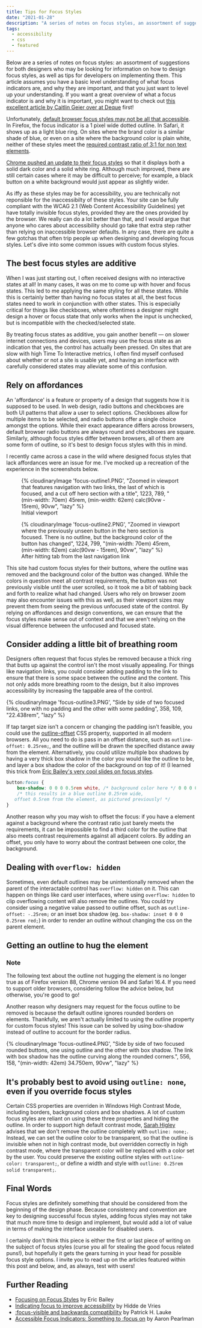 ```yaml
---
title: Tips for Focus Styles
date: "2021-01-28"
description: "A series of notes on focus styles, an assortment of suggestions for both designers who may be looking for information on how to design focus styles, as well as tips for developers on implementing them. "
tags:
  - accessibility
  - css
  - featured
---
```


Below are a series of notes on focus styles: an assortment of suggestions for both designers who may be looking for information on how to design focus styles, as well as tips for developers on implementing them. This article assumes you have a basic level understanding of what focus indicators are, and why they are important, and that you just want to level up your understanding. If you want a great overview of what a focus indicator is and why it is important, you might want to check out [this excellent article by Caitlin Geier over at Deque](https://www.deque.com/blog/give-site-focus-tips-designing-usable-focus-indicators/) first!

Unfortunately, [default browser focus styles may not be all that accessible](https://adrianroselli.com/2017/02/avoid-default-browser-focus-styles.html). In Firefox, the focus indicator is a 1 pixel wide dotted outline. In Safari, it shows up as a light blue ring. On sites where the brand color is a similar shade of blue, or even on a site where the background color is plain white, neither of these styles meet the [required contrast ratio of 3:1 for non text elements](https://www.w3.org/WAI/WCAG21/Understanding/non-text-contrast.html).

[Chrome pushed an update to their focus styles](https://blog.chromium.org/2020/03/updates-to-form-controls-and-focus.html) so that it displays both a solid dark color and a solid white ring. Although much improved, there are still certain cases where it may be difficult to perceive; for example, a black button on a white background would just appear as slightly wider.

As iffy as these styles may be for accessibility, you are technically not reponsible for the inaccessibilty of these styles. Your site can be fully compliant with the WCAG 2.1 (Web Content Accessibility Guidelines) yet have totally invisible focus styles, provided they are the ones provided by the browser. We really can do a lot better than that, and I would argue that anyone who cares about accessibility should go take that extra step rather than relying on inaccessible browser defaults. In any case, there are quite a few gotchas that often trip people up when designing and developing focus styles. Let's dive into some common issues with custom focus styles.

## The best focus styles are additive

When I was just starting out, I often received designs with no interactive states at all! In many cases, it was on me to come up with hover and focus states. This led to me applying the same styling for all these states. While this is certainly better than having no focus states at all, the best focus states need to work in conjunction with other states. This is especially critical for things like checkboxes, where oftentimes a designer might design a hover or focus state that only works when the input is unchecked, but is incompatible with the checked/selected state.

By treating focus states as additive, you gain another benefit — on slower internet connections and devices, users may use the focus state as an indication that yes, the control has actually been pressed. On sites that are slow with high Time To Interactive metrics, I often find myself confused about whether or not a site is usable yet, and having an interface with carefully considered states may alleviate some of this confusion.

## Rely on affordances

An 'affordance' is a feature or property of a design that suggests how it is supposed to be used. In web design, radio buttons and checkboxes are both UI patterns that allow a user to select options. Checkboxes allow for multiple items to be selected, and radio buttons offer a single choice amongst the options. While their exact appearance differs across browsers, default browser radio buttons are always round and checkboxes are square. Similarly, although focus styles differ between browsers, all of them are some form of outline, so it's best to design focus styles with this in mind.

I recently came across a case in the wild where designed focus styles that lack affordances were an issue for me. I've mocked up a recreation of the experience in the screenshots below.

<figure>
  {% cloudinaryImage 'focus-outline1.PNG', "Zoomed in viewport that features navigation with two links, the last of which is focused, and a cut off hero section with a title", 1223, 789, "(min-width: 70em) 45rem, (min-width: 62em) calc(90vw - 15rem), 90vw", "lazy" %}
  <figcaption>Initial viewport</figcaption>
</figure>

<figure>
  {% cloudinaryImage 'focus-outline2.PNG', "Zoomed in viewport where the previously unseen button in the hero section is focused. There is no outline, but the background color of the button has changed", 1224, 799, "(min-width: 70em) 45rem, (min-width: 62em) calc(90vw - 15rem), 90vw", "lazy" %}
  <figcaption>After hitting tab from the last navigation link</figcaption>
</figure>

This site had custom focus styles for their buttons, where the outline was removed and the background color of the button was changed. While the colors in question meet all contrast requirements, the button was not previously visible until the user scrolled, so it took me a bit of tabbing back and forth to realize what had changed. Users who rely on browser zoom may also encounter issues with this as well, as their viewport sizes may prevent them from seeing the previous unfocused state of the control. By relying on affordances and design conventions, we can ensure that the focus styles make sense out of context and that we aren't relying on the visual difference between the unfocused and focused state.

## Consider adding a little bit of breathing room

Designers often request that focus styles be removed because a thick ring that butts up against the control isn't the most visually appealing. For things like navigation links, you could consider adding padding to the link to ensure that there is some space between the outline and the content. This not only adds more breathing room to the design, but it also improves accessibility by increasing the tappable area of the control.

{% cloudinaryImage 'focus-outline3.PNG', "Side by side of two focused links, one with no padding and the other with some padding", 358, 109, "22.438rem", "lazy" %}

If tap target size isn't a concern or changing the padding isn't feasible, you could use the [outline-offset](https://caniuse.com/?search=outline-offset) CSS property, supported in all modern browsers. All you need to do is pass in an offset distance, such as `outline-offset: 0.25rem;`, and the outline will be drawn the specified distance away from the element. Alternatively, you could utilize multiple box shadows by having a very thick box shadow in the color you would like the outline to be, and layer a box shadow the color of the background on top of it! (I learned this trick from [Eric Bailey's very cool slides on focus styles](https://speakerdeck.com/a11ychi/if-its-interactive-it-needs-a-focus-style-with-eric-bailey?slide=48).

```css
button:focus {
	box-shadow: 0 0 0 0.5rem white, /* background color here */ 0 0 0 0.75rem blue; /* outline color here */
	/* this results in a blue outline 0.25rem wide,
   offset 0.5rem from the element, as pictured previously! */
}
```

Another reason why you may wish to offset the focus: if you have a element against a background where the contrast ratio just barely meets the requirements, it can be impossible to find a third color for the outline that also meets contrast requirements against all adjacent colors. By adding an offset, you only have to worry about the contrast between one color, the background.

## Dealing with `overflow: hidden`

Sometimes, even default outlines may be unintentionally removed when the parent of the interactable control has `overflow: hidden` on it. This can happen on things like card user interfaces, where using `overflow: hidden` to clip overflowing content will also remove the outlines. You could try consider using a negative value passed to outline offset, such as `outline-offset: -.25rem;` or an inset box shadow (eg. `box-shadow: inset 0 0 0 0.25rem red;`) in order to render an outline without changing the css on the parent element.

## Getting an outline to hug the element

<div class="post-callout">
  <h3 class="post-callout__title">
    Note
  </h3>
  <p class="post-callout__text">
    The following text about the outline not hugging the element is no longer true as of Firefox version 88, Chrome version 94 and Safari 16.4. If you need to support older browsers, considering follow the advice below, but otherwise, you're good to go!
  </p>
</div>

Another reason why designers may request for the focus outline to be removed is because the default outline ignores rounded borders on elements. Thankfully, we aren't actually limited to using the outline property for custom focus styles! This issue can be solved by using box-shadow instead of outline to account for the border radius.

{% cloudinaryImage 'focus-outline4.PNG', "Side by side of two focused rounded buttons, one using outline and the other with box shadow. The link with box shadow has the outline curving along the rounded corners.", 556, 158, "(min-width: 42em) 34.750em, 90vw", "lazy" %}

## It's probably best to avoid using `outline: none`, even if you override focus styles

Certain CSS properties are overriden in Windows High Contrast Mode, including borders, background colors and box shadows. A lot of custom focus styles are reliant on using these three properties and hiding the outline. In order to support high default contrast mode, [Sarah Higley](https://sarahmhigley.com/writing/whcm-quick-tips/) advises that we don't remove the outline completely with `outline: none;`. Instead, we can set the outline color to be transparent, so that the outline is invisible when not in high contrast mode, but overridden correctly in high contrast mode, where the transparent color will be replaced with a color set by the user. You could preserve the existing outline styles with `outline-color: transparent;`, or define a width and style with `outline: 0.25rem solid transparent;`.

## Final Words

Focus styles are definitely something that should be considered from the beginning of the design phase. Because consistency and convention are key to designing successful focus styles, adding focus styles may not take that much more time to design and implement, but would add a lot of value in terms of making the interface useable for disabled users.

I certainly don't think this piece is either the first or last piece of writing on the subject of focus styles (curse you all for stealing the good focus related puns!), but hopefully it gets the gears turning in your head for possible focus style options. I invite you to read up on the articles featured within this post and below, and, as always, test with users!

## Further Reading

- [Focusing on Focus Styles](https://css-tricks.com/focusing-on-focus-styles/) by Eric Bailey
- [Indicating focus to improve accessibility](https://hacks.mozilla.org/2019/06/indicating-focus-to-improve-accessibility/) by Hidde de Vries
- [:focus-visible and backwards compatibility](https://developer.paciellogroup.com/blog/2018/03/focus-visible-and-backwards-compatibility/) by Patrick H. Lauke
- [Accessible Focus Indicators: Something to :focus on](https://www.deque.com/blog/accessible-focus-indicators/) by Aaron Pearlman
